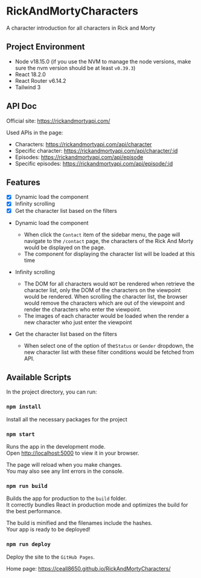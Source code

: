 # RickAndMortyCharacters
A character introduction for all characters in Rick and Morty

## Project Environment
* Node v18.15.0 (if you use the NVM to manage the node versions, make sure the nvm version should be at least `v0.39.3`)
* React 18.2.0
* React Router v6.14.2
* Tailwind 3

## API Doc
Official site: https://rickandmortyapi.com/

Used APIs in the page:
- Characters: https://rickandmortyapi.com/api/character
- Specific character: https://rickandmortyapi.com/api/character/:id
- Episodes: https://rickandmortyapi.com/api/episode
- Specific episodes: https://rickandmortyapi.com/api/episode/:id

## Features
- [X] Dynamic load the component
- [X] Infinity scrolling
- [X] Get the character list based on the filters

- Dynamic load the component
  - When click the `Contact` item of the sidebar menu, the page will navigate to the `/contact` page, the characters of the Rick And Morty would be displayed on the page. 
  - The component for displaying the character list will be loaded at this time

- Infinity scrolling
  - The DOM for all characters would `NOT` be rendered when retrieve the character list, only the DOM of the characters on the viewpoint would be rendered. When scrolling the character list, the browser would remove the characters which are out of the viewpoint and render the characters who enter the viewpoint.
  - The images of each character would be loaded when the render a new character who just enter the viewpoint

- Get the character list based on the filters
  - When select one of the option of the`Status` or `Gender` dropdown, the new character list with these filter conditions would be fetched from API. 

## Available Scripts

In the project directory, you can run:

### `npm install`
Install all the necessary packages for the project

### `npm start`

Runs the app in the development mode.\
Open [http://localhost:5000](http://localhost:5000) to view it in your browser.

The page will reload when you make changes.\
You may also see any lint errors in the console.

### `npm run build`

Builds the app for production to the `build` folder.\
It correctly bundles React in production mode and optimizes the build for the best performance.

The build is minified and the filenames include the hashes.\
Your app is ready to be deployed!

### `npm run deploy`
Deploy the site to the `GitHub Pages`.

Home page: https://ceall8650.github.io/RickAndMortyCharacters/

